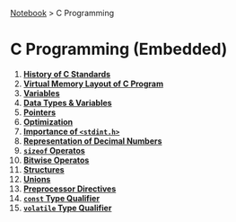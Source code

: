 <a href="../">Notebook</a> > C Programming

# C Programming (Embedded)



1. **<a href="./history-of-c-standards">History of C Standards</a>**
2. **<a href="./virtual-memory-layout-of-c-program">Virtual Memory Layout of C Program</a>**
3. **<a href="./variables">Variables</a>**
4. **<a href="./data-types-and-variables">Data Types & Variables</a>**
5. **<a href="./pointers">Pointers</a>**
6. **<a href="./optimization">Optimization</a>**
7. **<a href="./importance-of-stdint-h">Importance of `<stdint.h>`</a>**
8. **<a href="./representation-of-decimal-numbers">Representation of Decimal Numbers</a>**
9. **<a href="./sizeof-operators">`sizeof` Operatos</a>**
10. **<a href="./bitwise-operators">Bitwise Operatos</a>**
11. **<a href="./structures">Structures</a>**
12. **<a href="./unions">Unions</a>**
13. **<a href="./preprocessor-directives">Preprocessor Directives</a>**
14. **<a href="./const-type-qualifier">`const` Type Qualifier</a>**
15. **<a href="./volatile-type-qualifier">`volatile` Type Qualifier</a>**

